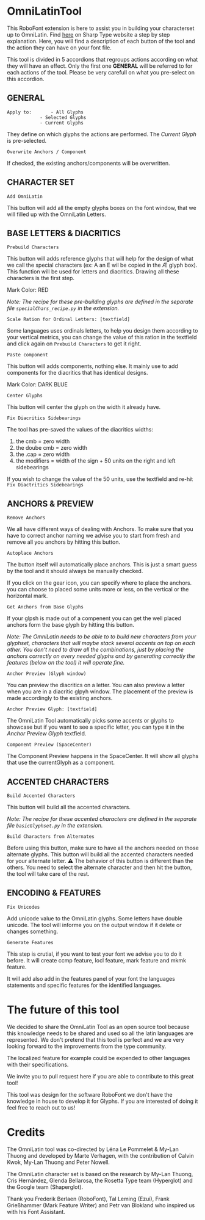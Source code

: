 # OmniLatinTool
This RoboFont extension is here to assist you in building your characterset up to OmniLatin. Find [here](https://www.sharptype.co/case-studies/omni-latin-tool) on Sharp Type website a step by step explanation. Here, you will find a description of each button of the tool and the action they can have on your font file.

This tool is divided in 5 accordions that regroups actions according on what they will have an effect. Only the first one **GENERAL** will be referred to for each actions of the tool. Please be very carefull on what you pre-select on this accordion. 

## GENERAL
```
Apply to: 		- All Glyphs
			- Selected Glyphs
			- Current Glyphs
```
They define on which glyphs the actions are performed. The *Current Glyph* is pre-selected.

```
Overwrite Anchors / Component
```
If checked, the existing anchors/components will be overwritten.

## CHARACTER SET

```
Add OmniLatin
```
This button will add all the empty glyphs boxes on the font window, that we will filled up with the OmniLatin Letters.

## BASE LETTERS & DIACRITICS
```
Prebuild Characters
```
This button will adds reference glyphs that will help for the design of what we call the special characters (ex: A an E wil be copied in the Æ glyph box). This function will be used for letters and diacritics. Drawing all these characters is the first step.

Mark Color: RED

*Note: The recipe for these pre-building glyphs are defined in the separate file `specialChars_recipe.py` in the extension.*


```
Scale Ration for Ordinal Letters: [textfield]
```
Some languages uses ordinals letters, to help you design them according to your vertical metrics, you can change the value of this ration in the textfield and click again on `Prebuild Characters` to get it right.

```
Paste component
```
This button will adds components, nothing else. It mainly use to add components for the diacritics that has identical designs.

Mark Color: DARK BLUE

```
Center Glyphs
```
This button will center the glyph on the width it already have.


```
Fix Diacritics Sidebearings
```
The tool has pre-saved the values ​​of the diacritics widths:

1. the cmb = zero width
2. the doube cmb = zero width
3. the .cap = zero width
4. the modifiers = width of the sign + 50 units on the right and left sidebearings

If you wish to change the value of the 50 units, use the textfield and re-hit `Fix Diactritics Sidebearings`

## ANCHORS & PREVIEW
```
Remove Anchors
```
We all have different ways of dealing with Anchors. To make sure that you have to correct anchor naming we advise you to start from fresh and remove all you anchors by hitting this button.

```
Autoplace Anchors
```
The button itself will automatically place anchors. This is just a smart guess by the tool and it should always be manually checked. 

If you click on the gear icon, you can specify where to place the anchors. you can choose to placed some units more or less, on the vertical or the horizontal mark.

```
Get Anchors from Base Glyphs
```
If your glpsh is made out of a compenent you can get the well placed anchors form the base glyph by hitting this button.

*Note: The OmniLatin needs to be able to to build new characters from your glyphset, characters that will maybe stack several accents on top on each other. You don't need to draw all the combinations, just by placing the anchors correctly on every needed glyphs and by generating correctly the features (below on the tool) it will operate fine.*

```
Anchor Preview (Glyph window)
```
You can preview the diacritics on a letter. You can also preview a letter when you are in a diacritic glpyh window. The placement of the preview is made accordingly to the existing anchors.

```
Anchor Preview Glyph: [textfield]
```
The OmniLatin Tool automatically picks some accents or glyphs to showcase but if you want to see a specific letter, you can type it in the *Anchor Preview Glyph* textfield.

```
Component Preview (SpaceCenter)
```
The Component Preview happens in the SpaceCenter. It will show all glyphs that use the currentGlyph as a component.

## ACCENTED CHARACTERS

```
Build Accented Characters
```
This button will build all the accented characters. 

*Note: The recipe for these accented characters are defined in the separate file `basicGlyphset.py` in the extension.*

```
Build Characters from Alternates
```
Before using this button, make sure to have all the anchors needed on those alternate glyphs.  This button will build all the accented characters needed for your alternate letter. ⚠️ The behavior of this button is different than the others. You need to select the alternate character and then hit the button, the tool will take care of the rest. 


## ENCODING & FEATURES

```
Fix Unicodes
```
Add unicode value to the OmniLatin glyphs. Some letters have double unicode. The tool will informe you on the output window if it delete or changes something. 

```
Generate Features
```
This step is crutial, if you want to test your font we advise you to do it before. It will create ccmp feature, locl feature, mark feature and mkmk feature.

It will add also add in the features panel of your font the languages statements and specific features for the identified languages.


# The future of this tool

We decided to share the OmniLatin Tool as an open source tool because this knowledge needs to be shared and used so all the latin languages are represented. We don't pretend that this tool is perfect and we are very looking forward to the improvements from the type community.

The localized feature for example could be expended to other languages with their specifications.

We invite you to pull request here if you are able to contribute to this great tool!

This tool was design for the software RoboFont we don't have the knowledge in house to develop it for Glyphs. If you are interested of doing it feel free to reach out to us!

# Credits

The OmniLatin tool was co-directed by Léna Le Pommelet & My-Lan Thuong and developed by Marte Verhagen, with the contribution of Calvin Kwok, My-Lan Thuong and Peter Nowell.

The OmniLatin character set is based on the research by My-Lan Thuong, Cris Hernández, Glenda Bellarosa, the Rosetta Type team (Hyperglot) and the Google team (Shaperglot).

Thank you Frederik Berlaen (RoboFont), Tal Leming (Ezui), Frank Grießhammer (Mark Feature Writer) and Petr van Blokland who inspired us with his Font Assistant.
